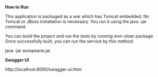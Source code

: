 **How to Run**

This application is packaged as a war which has Tomcat embedded. No Tomcat or JBoss installation is necessary. You run it using the java -jar command.


You can build the project and run the tests by running mvn clean package
Once successfully built, you can run the service by this method:

java -jar europeane.jar

**Swagger UI**

http://localhost:8090/swagger-ui.html

